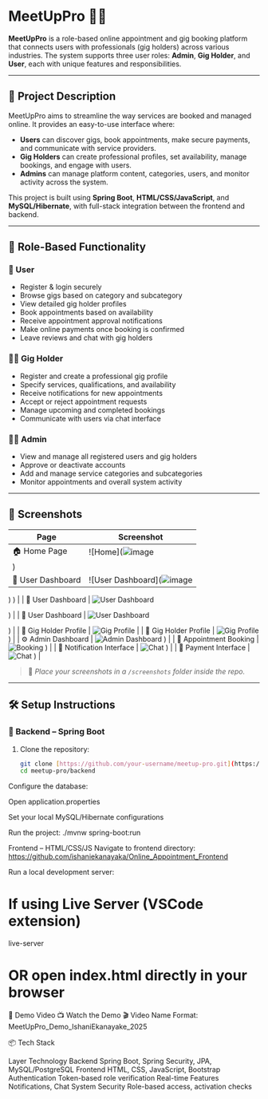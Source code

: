 # MeetUpPro 💼✨

**MeetUpPro** is a role-based online appointment and gig booking platform that connects users with professionals (gig holders) across various industries. The system supports three user roles: **Admin**, **Gig Holder**, and **User**, each with unique features and responsibilities.

---

## 🚀 Project Description

MeetUpPro aims to streamline the way services are booked and managed online. It provides an easy-to-use interface where:

- **Users** can discover gigs, book appointments, make secure payments, and communicate with service providers.
- **Gig Holders** can create professional profiles, set availability, manage bookings, and engage with users.
- **Admins** can manage platform content, categories, users, and monitor activity across the system.

This project is built using **Spring Boot**, **HTML/CSS/JavaScript**, and **MySQL/Hibernate**, with full-stack integration between the frontend and backend.

---

## 🔐 Role-Based Functionality

### 👤 User
- Register & login securely
- Browse gigs based on category and subcategory
- View detailed gig holder profiles
- Book appointments based on availability
- Receive appointment approval notifications
- Make online payments once booking is confirmed
- Leave reviews and chat with gig holders

### 🧑‍💼 Gig Holder
- Register and create a professional gig profile
- Specify services, qualifications, and availability
- Receive notifications for new appointments
- Accept or reject appointment requests
- Manage upcoming and completed bookings
- Communicate with users via chat interface

### 👨‍💼 Admin
- View and manage all registered users and gig holders
- Approve or deactivate accounts
- Add and manage service categories and subcategories
- Monitor appointments and overall system activity

---

## 📸 Screenshots

| Page | Screenshot |
|------|------------|
| 🏠 Home Page | ![Home](![image](https://github.com/user-attachments/assets/dbb47a26-fc43-4044-ba3a-604f46371659)
) |
| 👤 User Dashboard | ![User Dashboard](![image](https://github.com/user-attachments/assets/26ac6e55-5461-4554-bcbf-05a9f4d525bf)
)
) |
| 👤 User Dashboard | ![User Dashboard](![image](https://github.com/user-attachments/assets/b0b9828f-68fa-4f7f-8dc9-38f23e8cd2ea)
)

) |
| 👤 User Dashboard | ![User Dashboard](![image](https://github.com/user-attachments/assets/05eea35d-91a2-490d-8c13-c495b707015e)
)

) |
| 🎯 Gig Holder Profile | ![Gig Profile](![image](https://github.com/user-attachments/assets/bd40b582-8f88-4c4d-a2fc-cb29f4292a83)
) |
| 🎯 Gig Holder Profile | ![Gig Profile](![image](https://github.com/user-attachments/assets/861fe00f-6f98-432f-afa2-0aa6f874faa8)
)
) |
| ⚙️ Admin Dashboard | ![Admin Dashboard](![image](https://github.com/user-attachments/assets/7620c1d7-fc0e-46f9-abc5-ebec81a95d5c) 
)
) |
| 📅 Appointment Booking | ![Booking](![image](https://github.com/user-attachments/assets/0f42e489-354c-4b61-8bab-0c521e407cfb)
)
) |
| 💬 Notification Interface | ![Chat](screenshots/![image](https://github.com/user-attachments/assets/679752be-66de-4eba-9597-28e2e08bd3bf)
)
) |
| 💬 Payment Interface | ![Chat](![image](https://github.com/user-attachments/assets/1667aefe-6caa-45f5-b447-d50ca41e8365)
)
) |

> 📁 *Place your screenshots in a `/screenshots` folder inside the repo.*

---

## 🛠️ Setup Instructions

### 🔧 Backend – Spring Boot

1. Clone the repository:
   ```bash
   git clone [https://github.com/your-username/meetup-pro.git](https://github.com/ishaniekanayaka/Online_Appointment_PlatForm)
   cd meetup-pro/backend

Configure the database:

Open application.properties

Set your local MySQL/Hibernate configurations

Run the project: ./mvnw spring-boot:run

Frontend – HTML/CSS/JS
Navigate to frontend directory: https://github.com/ishaniekanayaka/Online_Appointment_Frontend


Run a local development server:
# If using Live Server (VSCode extension)
live-server
# OR open index.html directly in your browser

🎥 Demo Video
📺 Watch the Demo
🎬 Video Name Format: MeetUpPro_Demo_IshaniEkanayake_2025

📦 Tech Stack

Layer	Technology
Backend	Spring Boot, Spring Security, JPA, MySQL/PostgreSQL
Frontend	HTML, CSS, JavaScript, Bootstrap
Authentication	Token-based role verification
Real-time Features	Notifications, Chat System
Security	Role-based access, activation checks

